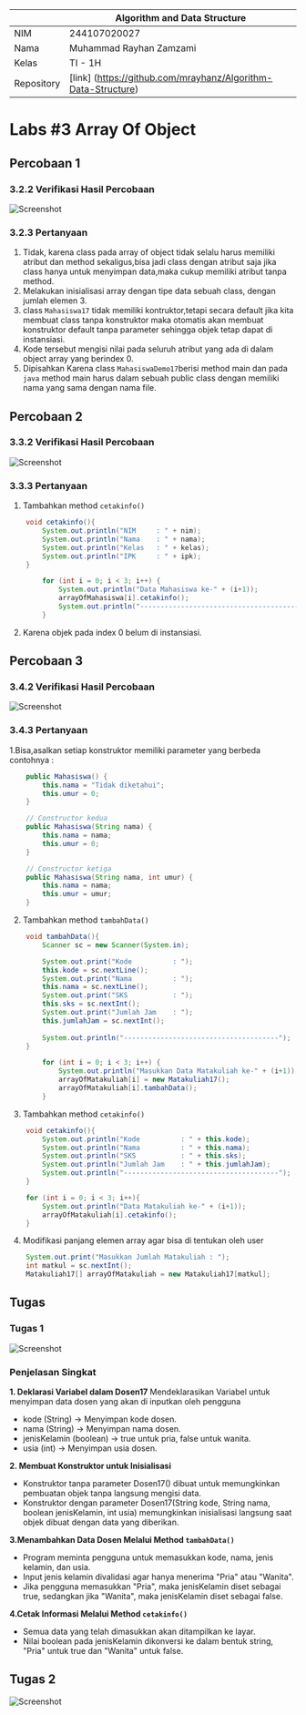 
|  | Algorithm and Data Structure |
|--|--|
| NIM |  244107020027 |
| Nama |  Muhammad Rayhan Zamzami |
| Kelas | TI - 1H |
| Repository | [link] (https://github.com/mrayhanz/Algorithm-Data-Structure) |

# Labs #3 Array Of Object

## Percobaan 1

### 3.2.2 Verifikasi Hasil Percobaan 

 ![Screenshot](img/Percobaan1.png)


### 3.2.3 Pertanyaan
1. Tidak, karena class pada array of object tidak selalu harus memiliki atribut dan method sekaligus,bisa jadi class dengan atribut saja jika class hanya untuk menyimpan data,maka cukup memiliki atribut tanpa method.
2. Melakukan inisialisasi array dengan tipe data sebuah class, dengan jumlah elemen 3.
3. class ```Mahasiswa17``` tidak memiliki kontruktor,tetapi secara default jika kita membuat class tanpa konstruktor maka otomatis akan membuat konstruktor default tanpa parameter sehingga objek tetap dapat di instansiasi.
4. Kode tersebut mengisi nilai pada seluruh atribut yang ada di dalam object array yang berindex 0.
5. Dipisahkan Karena class ```MahasiswaDemo17```berisi method main dan pada ```java``` method main harus dalam sebuah public class dengan memiliki nama yang sama dengan nama file.

## Percobaan 2

### 3.3.2 Verifikasi Hasil Percobaan 

 ![Screenshot](img/Percobaan2.png)


### 3.3.3 Pertanyaan
1. Tambahkan method ```cetakinfo()```
``` java
    void cetakinfo(){
        System.out.println("NIM     : " + nim);
        System.out.println("Nama    : " + nama);
        System.out.println("Kelas   : " + kelas);
        System.out.println("IPK     : " + ipk);
    }
```
``` java
        for (int i = 0; i < 3; i++) {
            System.out.println("Data Mahasiswa ke-" + (i+1));
            arrayOfMahasiswa[i].cetakinfo();
            System.out.println("------------------------------------------");
        }
```
2. Karena objek pada index 0 belum di instansiasi.


## Percobaan 3

### 3.4.2 Verifikasi Hasil Percobaan 

 ![Screenshot](img/Percobaan3.png)


### 3.4.3 Pertanyaan
1.Bisa,asalkan setiap konstruktor memiliki parameter yang berbeda contohnya :
```java
    public Mahasiswa() {
        this.nama = "Tidak diketahui";
        this.umur = 0;
    }

    // Constructor kedua 
    public Mahasiswa(String nama) {
        this.nama = nama;
        this.umur = 0;
    }

    // Constructor ketiga
    public Mahasiswa(String nama, int umur) {
        this.nama = nama;
        this.umur = umur;
    }
```
2. Tambahkan method ```tambahData()```
```java
    void tambahData(){
        Scanner sc = new Scanner(System.in);

        System.out.print("Kode          : ");
        this.kode = sc.nextLine();
        System.out.print("Nama          : ");
        this.nama = sc.nextLine();
        System.out.print("SKS           : ");
        this.sks = sc.nextInt();
        System.out.print("Jumlah Jam    : ");
        this.jumlahJam = sc.nextInt();
        
        System.out.println("--------------------------------------");
    }
```

```java
        for (int i = 0; i < 3; i++) {
            System.out.println("Masukkan Data Matakuliah ke-" + (i+1));
            arrayOfMatakuliah[i] = new Matakuliah17();
            arrayOfMatakuliah[i].tambahData();
        }
```
3. Tambahkan method ```cetakinfo()```
```java
    void cetakinfo(){
        System.out.println("Kode          : " + this.kode);
        System.out.println("Nama          : " + this.nama);
        System.out.println("SKS           : " + this.sks);
        System.out.println("Jumlah Jam    : " + this.jumlahJam);
        System.out.println("--------------------------------------");
    }
```
```java 
    for (int i = 0; i < 3; i++){
        System.out.println("Data Matakuliah ke-" + (i+1));
        arrayOfMatakuliah[i].cetakinfo();
    }
```
4. Modifikasi panjang elemen array agar bisa di tentukan oleh user
```java
    System.out.print("Masukkan Jumlah Matakuliah : ");
    int matkul = sc.nextInt();
    Matakuliah17[] arrayOfMatakuliah = new Matakuliah17[matkul];
```

## Tugas 

### Tugas 1

 ![Screenshot](img/Tugas1.png)

 ### Penjelasan Singkat

 **1. Deklarasi Variabel dalam Dosen17**
 Mendeklarasikan Variabel untuk menyimpan data dosen yang akan di inputkan oleh pengguna
- kode (String) → Menyimpan kode dosen.
- nama (String) → Menyimpan nama dosen.
- jenisKelamin (boolean) → true untuk pria, false untuk wanita.
- usia (int) → Menyimpan usia dosen.

**2. Membuat Konstruktor untuk Inisialisasi**
- Konstruktor tanpa parameter Dosen17() dibuat untuk memungkinkan pembuatan objek tanpa langsung mengisi data.
- Konstruktor dengan parameter Dosen17(String kode, String nama, boolean jenisKelamin, int usia) memungkinkan inisialisasi langsung saat objek dibuat dengan data yang diberikan.

**3.Menambahkan Data Dosen Melalui Method ```tambahData()```**
- Program meminta pengguna untuk memasukkan kode, nama, jenis kelamin, dan usia.
- Input jenis kelamin divalidasi agar hanya menerima "Pria" atau "Wanita".
- Jika pengguna memasukkan "Pria", maka jenisKelamin diset sebagai true, sedangkan jika "Wanita", maka jenisKelamin diset sebagai false.

**4.Cetak Informasi Melalui Method ```cetakinfo()```**
- Semua data yang telah dimasukkan akan ditampilkan ke layar.
- Nilai boolean pada jenisKelamin dikonversi ke dalam bentuk string, "Pria" untuk true dan "Wanita" untuk false.

## Tugas 2

 ![Screenshot](img/Tugas2.png)